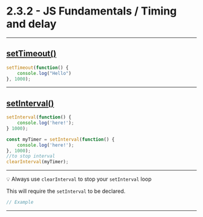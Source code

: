 # 2.3.2 - JS Fundamentals / Timing and delay

---

## [setTimeout()](https://www.w3schools.com/jsref/met_win_settimeout.asp)

```js
setTimeout(function() {
    console.log("Hello")
}, 1000);
```

---

## [setInterval()](https://www.w3schools.com/jsref/met_win_setinterval.asp)

```js
setInterval(function() {
    console.log('here!');
} 1000);

const myTimer = setInterval(function() {
    console.log('here!');
}, 1000);
//to stop interval
clearInterval(myTimer);
```

---

💡 Always use `clearInterval` to stop your `setInterval` loop

This will require the `setInterval` to be declared.

```js
// Example

```

---


